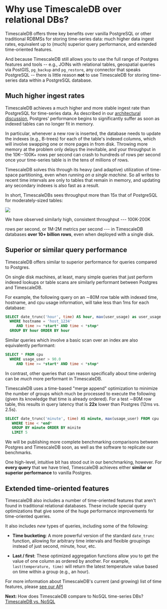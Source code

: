 # Why use TimescaleDB over relational DBs?

TimescaleDB offers three key benefits over vanilla PostgreSQL or other
traditional RDBMSs for storing time-series data: much higher data
ingest rates, equivalent up to (much) superior query performance, and
extended time-oriented features.

And because TimescaleDB still allows you to use the full range of
Postgres features and tools -- e.g., JOINs with relational tables,
geospatial queries via PostGIS, `pg_backup` and `pg_restore`, any
connector that speaks PostgreSQL -- there is little reason **not** to
use TimescaleDB for storing time-series data within a PostgreSQL
database.

## Much higher ingest rates

TimescaleDB achieves a much higher and more stable ingest rate than
PostgreSQL for time-series data.  As described in our [architectural discussion][],
Postgres' performance begins to significantly suffer as soon as indexed tables
can no longer fit in memory.

In particular, whenever a new row is inserted, the database needs to
update the indexes (e.g., B-trees) for each of the table's indexed
columns, which will involve swapping one or more pages in from disk.
Throwing more memory at the problem only delays the inevitable, and
your throughput in the 10K--100K+ rows per second can crash to
hundreds of rows per second once your time-series table is in the tens
of millions of rows.

TimescaleDB solves this through its heavy (and adaptive) utilization of
time-space partitioning, even when running *on a single machine*.  So
all writes to recent time intervals are only to tables that remain in
memory, and updating any secondary indexes is also fast as a result.

In short, TimescaleDBs sees throughput more than 15x that of
PostgreSQL for moderately-sized tables:

<img src="https://cdn-images-1.medium.com/max/1760/0*JXwRxrXy_iCE5rkv."></img>

We have observed similarly high, consistent throughput --- 100K-200K

rows per second, or 1M-2M metrics per second --- in TimescaleDB
databases **over 10+ billion rows**, even when deployed with a single disk.

## Superior or similar query performance

TimescaleDB offers similar to superior performance for queries
compared to Postgres.  

On single disk machines, at least, many simple queries that just
perform indexed lookups or table scans are similarly performant
between Postgres and TimescaleDB.

For example, the following query on an &sim;80M row table with indexed
time, hostname, and cpu usage information, will take less than 1ms for
each database:

```sql
SELECT date_trunc('hour', time) AS hour, max(user_usage) as user_usage FROM cpu
  WHERE hostname = 'host_1234'
     AND time >= *start* AND time < *stop*
  GROUP BY hour ORDER BY hour
```   

Similar queries which involve a basic scan over an index are also equivalently performant:

```sql
SELECT * FROM cpu
  WHERE usage_user > 90.0
     AND time >= *start* AND time < *stop*
```   

In contrast, other queries that can reason specifically about time ordering can be
_much_ more performant in TimescaleDB.  

TimescaleDB uses a time-based "merge append" optimization to
minimize the number of groups which much be processed to execute the
following (given its knowledge that time is already ordered).  For a
test &sim;80M row table, this results in query latency that is **22x**
lower than Postgres (12ms vs. 2.5s).

```sql
SELECT date_trunc('minute', time) AS minute, max(usage_user) FROM cpu
   WHERE time < *end*
   GROUP BY minute ORDER BY minite
   LIMIT 5
```

We will be publishing more complete benchmarking comparisons between
Postgres and TimescaleDB soon, as well as the software to replicate
our benchmarks.

One high-level, intuitive bit has stood out in our benchmarking,
however.  For **every query** that we have tried, TimescaleDB achieves
either **similar or superior performance** to vanilla Postgres.


## Extended time-oriented features

TimescaleDB also includes a number of time-oriented features that
aren't found in traditional relational databases.  These include
special query optimizations that give some of the huge performance
improvements for time-oriented queries.  

It also includes *new* types of queries, including some of the
following:

- **Time bucketing**: A more powerful version of the standard
    `date_trunc` function, allowing for arbitrary time intervals and
    flexible groupings instead of just second, minute, hour, etc.

- **Last / first**: These optimized aggregation functions allow you
    to get the value of one column as ordered by another.  For
    example, `last(temperature, time)` will return the latest
    temperature value based on time within a group (e.g., an hour).

For more information about TimescaleDB's current (and growing) list of
time features, please [see our API](/api/api-timescaledb#time_bucket)

**Next:** How does TimescaleDB compare to NoSQL time-series DBs? [TimescaleDB vs. NoSQL](/introduction/timescaledb-vs-nosql)

[architectural discussion]: /introduction/architecture#benefits-chunking
